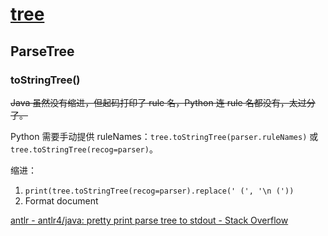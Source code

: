 # [tree](https://www.antlr.org/api/Java/org/antlr/v4/runtime/tree/package-summary.html)
## ParseTree
### toStringTree()
~~Java 虽然没有缩进，但起码打印了 rule 名，Python 连 rule 名都没有，太过分了。~~

Python 需要手动提供 ruleNames：`tree.toStringTree(parser.ruleNames)` 或 `tree.toStringTree(recog=parser)`。

缩进：
1. `print(tree.toStringTree(recog=parser).replace(' (', '\n ('))`
2. Format document

[antlr - antlr4/java: pretty print parse tree to stdout - Stack Overflow](https://stackoverflow.com/questions/50064110/antlr4-java-pretty-print-parse-tree-to-stdout)
